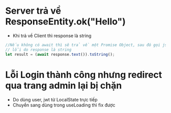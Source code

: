 # Server trả về ResponseEntity.ok("Hello")

- Khi trả về Client thì response là string

```js
//Nếu không có await thì sẽ trả về một Promise Object, sau đó gọi json() thì ra
// lỗi do response là string
let result = (await response.text()).toString();
```

# Lỗi Login thành công nhưng redirect qua trang admin lại bị chặn

- Do dùng user, jwt từ LocalState trực tiếp
- Chuyển sang dùng trong useLoading thì fix được
